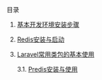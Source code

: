 目录


 1. [基本开发环境安装步骤](https://github.com/LeroiLiu/wiki/wiki/基本开发环境安装步骤)

 2. [Redis安装与启动](https://github.com/LeroiLiu/wiki/wiki/Redis安装与启动)

 3. [Laravel常用类包的基本使用](https://github.com/LeroiLiu/wiki/wiki/(P)Redis基本使用%EF%BC%88Laravel下%EF%BC%89)
		 
	3.1. [Predis安装与使用](https://github.com/LeroiLiu/wiki/wiki/(P)Redis基本使用%EF%BC%88Laravel下%EF%BC%89)




